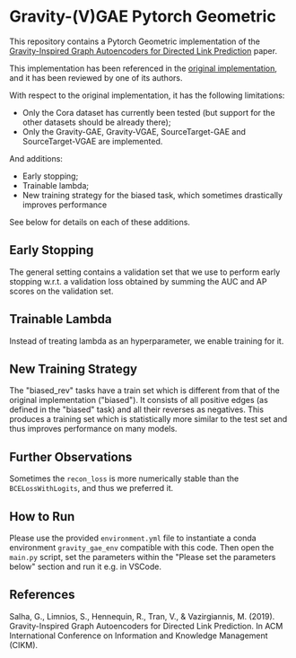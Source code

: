 # Gravity-(V)GAE Pytorch Geometric

This repository contains a Pytorch Geometric implementation of the [Gravity-Inspired Graph Autoencoders for Directed Link Prediction](https://doi.org/10.1145/3357384.3358023) paper.

This implementation has been referenced in the [original implementation](https://github.com/deezer/gravity_graph_autoencoders), and it has been reviewed by one of its authors.

With respect to the original implementation, it has the following limitations:

- Only the Cora dataset has currently been tested (but support for the other datasets should be already there);
- Only the Gravity-GAE, Gravity-VGAE, SourceTarget-GAE and SourceTarget-VGAE are implemented.

And additions:

- Early stopping;
- Trainable lambda;
- New training strategy for the biased task, which sometimes drastically improves performance

See below for details on each of these additions.

## Early Stopping

The general setting contains a validation set that we use to perform early stopping w.r.t. a validation loss obtained by summing the AUC and AP scores on the validation set.

## Trainable Lambda

Instead of treating lambda as an hyperparameter, we enable training for it.

## New Training Strategy

The "biased_rev" tasks have a train set which is different from that of the original implementation ("biased"). It consists of all positive edges (as defined in the "biased" task) and all their reverses as negatives. This produces a training set which is statistically more similar to the test set and thus improves performance on many models.

## Further Observations

Sometimes the `recon_loss` is more numerically stable than the `BCELossWithLogits`, and thus we preferred it.

## How to Run

Please use the provided `environment.yml` file to instantiate a conda environment `gravity_gae_env` compatible with this code. Then open the `main.py` script, set the parameters within the "Please set the parameters below" section and run it e.g. in VSCode.

## References

Salha, G., Limnios, S., Hennequin, R., Tran, V., & Vazirgiannis, M. (2019). Gravity-Inspired Graph Autoencoders for Directed Link Prediction. In ACM International Conference on Information and Knowledge Management (CIKM).
